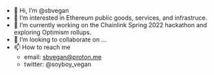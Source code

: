 - 👋 Hi, I’m @sbvegan
- 👀 I’m interested in Ethereum public goods, services, and infrastruce.
- 🌱 I’m currently working on the Chainlink Spring 2022 hackathon and exploring Optimism rollups.
- 💞️ I’m looking to collaborate on ...
- 📫 How to reach me
  - email: sbvegan@proton.me
  - twitter: @soyboy_vegan

<!---
sbvegan/sbvegan is a ✨ special ✨ repository because its `README.md` (this file) appears on your GitHub profile.
You can click the Preview link to take a look at your changes.
--->
